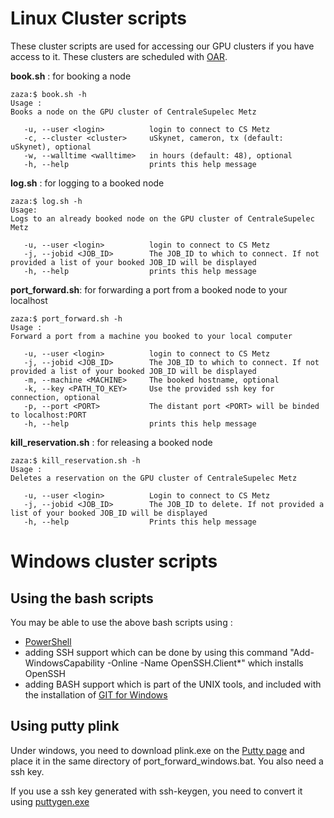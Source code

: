 # Linux Cluster scripts

These cluster scripts are used for accessing our GPU clusters if you have access to it. These clusters are scheduled with [OAR](http://oar.imag.fr/). 

**book.sh** : for booking a node

	zaza:$ book.sh -h
	Usage :
	Books a node on the GPU cluster of CentraleSupelec Metz

	   -u, --user <login>          login to connect to CS Metz
	   -c, --cluster <cluster>     uSkynet, cameron, tx (default: uSkynet), optional
	   -w, --walltime <walltime>   in hours (default: 48), optional
	   -h, --help                  prints this help message

**log.sh** : for logging to a booked node
					
	zaza:$ log.sh -h	
	Usage: 
	Logs to an already booked node on the GPU cluster of CentraleSupelec Metz

	   -u, --user <login>          login to connect to CS Metz
	   -j, --jobid <JOB_ID>        The JOB_ID to which to connect. If not provided a list of your booked JOB_ID will be displayed
	   -h, --help                  prints this help message

**port_forward.sh**: for forwarding a port from a booked node to your localhost

	zaza:$ port_forward.sh -h
	Usage :
	Forward a port from a machine you booked to your local computer

	   -u, --user <login>          login to connect to CS Metz
	   -j, --jobid <JOB_ID>        The JOB_ID to which to connect. If not provided a list of your booked JOB_ID will be displayed
	   -m, --machine <MACHINE>     The booked hostname, optional
	   -k, --key <PATH_TO_KEY>     Use the provided ssh key for connection, optional
	   -p, --port <PORT>           The distant port <PORT> will be binded to localhost:PORT
	   -h, --help                  prints this help message 

**kill_reservation.sh** : for releasing a booked node

	zaza:$ kill_reservation.sh -h
	Usage :
	Deletes a reservation on the GPU cluster of CentraleSupelec Metz

	   -u, --user <login>          Login to connect to CS Metz
	   -j, --jobid <JOB_ID>        The JOB_ID to delete. If not provided a list of your booked JOB_ID will be displayed
	   -h, --help                  Prints this help message



# Windows cluster scripts

## Using the bash scripts

You may be able to use the above bash scripts using :

- [PowerShell](https://docs.microsoft.com/en-us/powershell/)
- adding SSH support which can be done by using this command "Add-WindowsCapability -Online -Name OpenSSH.Client*" which installs OpenSSH
- adding BASH support which is part of the UNIX tools, and included with the installation of [GIT for Windows](https://gitforwindows.org/)

## Using putty plink

Under windows, you need to download plink.exe on the [Putty page](https://www.chiark.greenend.org.uk/~sgtatham/putty/latest.html) and place it in the same directory of port_forward_windows.bat. You also need a ssh key.

If you use a ssh key generated with ssh-keygen, you need to convert it using [puttygen.exe](https://www.chiark.greenend.org.uk/~sgtatham/putty/latest.html)


